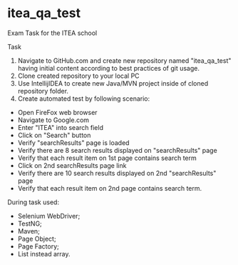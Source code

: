 # itea_qa_test
Exam Task for the ITEA school

Task
1. Navigate to GitHub.com and create new repository named "itea_qa_test" having initial content according to best practices of git usage.
2. Clone created repository to your local PC
3. Use IntellijIDEA to create new Java/MVN project inside of cloned repository folder.
4. Create automated test by following scenario:
- Open FireFox web browser
- Navigate to Google.com
- Enter "ITEA" into search field
- Click on "Search" button
- Verify "searchResults" page is loaded
- Verify there are 8 search results displayed on "searchResults" page
- Verify that each result item on 1st page contains search term
- Click on 2nd searchResults page link
- Verify there are 10 search results displayed on 2nd "searchResults" page
- Verify that each result item on 2nd page contains search term.

During task used:
- Selenium WebDriver;
- TestNG;
- Maven;
- Page Object;
- Page Factory;
- List instead array.

